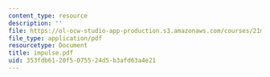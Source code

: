 ```yaml
---
content_type: resource
description: ''
file: https://ol-ocw-studio-app-production.s3.amazonaws.com/courses/21m-735-technical-design-scenery-mechanisms-and-special-effects-spring-2004/353fdb6120f5075524d5b3afd63a4e21_impulse.pdf
file_type: application/pdf
resourcetype: Document
title: impulse.pdf
uid: 353fdb61-20f5-0755-24d5-b3afd63a4e21
---
```

